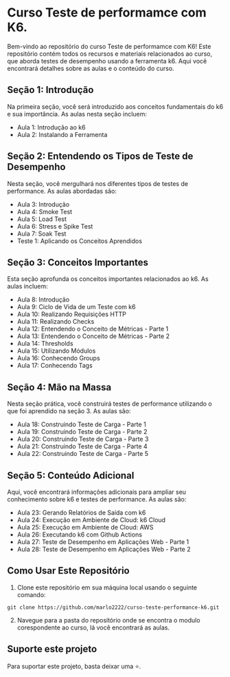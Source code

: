 # Curso Teste de performamce com K6.

Bem-vindo ao repositório do curso Teste de performamce com K6! Este repositório contém todos os recursos e materiais relacionados ao curso, que aborda testes de desempenho usando a ferramenta k6. Aqui você encontrará detalhes sobre as aulas e o conteúdo do curso.

## Seção 1: Introdução

Na primeira seção, você será introduzido aos conceitos fundamentais do k6 e sua importância. As aulas nesta seção incluem:

- Aula 1: Introdução ao k6
- Aula 2: Instalando a Ferramenta

## Seção 2: Entendendo os Tipos de Teste de Desempenho

Nesta seção, você mergulhará nos diferentes tipos de testes de performance. As aulas abordadas são:

- Aula 3: Introdução
- Aula 4: Smoke Test
- Aula 5: Load Test
- Aula 6: Stress e Spike Test
- Aula 7: Soak Test
- Teste 1: Aplicando os Conceitos Aprendidos

## Seção 3: Conceitos Importantes

Esta seção aprofunda os conceitos importantes relacionados ao k6. As aulas incluem:

- Aula 8: Introdução
- Aula 9: Ciclo de Vida de um Teste com k6
- Aula 10: Realizando Requisições HTTP
- Aula 11: Realizando Checks
- Aula 12: Entendendo o Conceito de Métricas - Parte 1
- Aula 13: Entendendo o Conceito de Métricas - Parte 2
- Aula 14: Thresholds
- Aula 15: Utilizando Módulos
- Aula 16: Conhecendo Groups
- Aula 17: Conhecendo Tags

## Seção 4: Mão na Massa

Nesta seção prática, você construirá testes de performance utilizando o que foi aprendido na seção 3. As aulas são:

- Aula 18: Construindo Teste de Carga - Parte 1
- Aula 19: Construindo Teste de Carga - Parte 2
- Aula 20: Construindo Teste de Carga - Parte 3
- Aula 21: Construindo Teste de Carga - Parte 4
- Aula 22: Construindo Teste de Carga - Parte 5

## Seção 5: Conteúdo Adicional

Aqui, você encontrará informações adicionais para ampliar seu conhecimento sobre k6 e testes de performance. As aulas são:

- Aula 23: Gerando Relatórios de Saída com k6
- Aula 24: Execução em Ambiente de Cloud: k6 Cloud
- Aula 25: Execução em Ambiente de Cloud: AWS
- Aula 26: Executando k6 com Github Actions
- Aula 27: Teste de Desempenho em Aplicações Web - Parte 1
- Aula 28: Teste de Desempenho em Aplicações Web - Parte 2

## Como Usar Este Repositório

1. Clone este repositório em sua máquina local usando o seguinte comando:

```
git clone https://github.com/marlo2222/curso-teste-performance-k6.git
```
2. Navegue para a pasta do repositório onde se encontra o modulo corespondente ao curso, lá você encontrará as aulas.

## Suporte este projeto

Para suportar este projeto, basta deixar uma ⭐.
